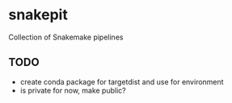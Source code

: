 # snakepit

Collection of Snakemake pipelines

## TODO

* create conda package for targetdist and use for environment
* is private for now, make public?
